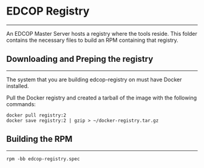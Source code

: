 # EDCOP Registry
---
An EDCOP Master Server hosts a registry where the tools reside. This folder contains the necessary files to build an RPM containing that registry.

## Downloading and Preping the registry
---
The system that you are building edcop-registry on must have Docker installed.

Pull the Docker registry and created a tarball of the image with the following commands:
```shell
docker pull registry:2
docker save registry:2 | gzip > ~/docker-registry.tar.gz
```
## Building the RPM
---
```shell
rpm -bb edcop-registry.spec
```
